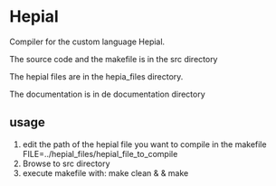 # Hepial

Compiler for the custom language Hepial.

The source code and the makefile is in the src directory

The hepial files are in the hepia_files directory.

The documentation is in de documentation directory

## usage
1) edit the path of the hepial file you want to compile in the makefile FILE=../hepial_files/hepial_file_to_compile
2) Browse to src directory
3) execute makefile with: make clean &amp; &amp; make